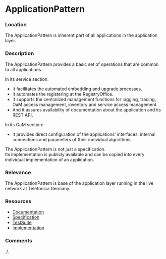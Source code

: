 # ApplicationPattern

### Location
The ApplicationPattern is inherent part of all applications in the application layer.  

### Description
The ApplicationPattern provides a basic set of operations that are common to all applications.  

In its service section:  
- It facilitates the automated embedding and upgrade processes.  
- It automates the registering at the RegistryOffice.  
- It supports the centralized management functions for logging, tracing, OaM access management, inventory and service access management.  
- And it assures availability of documentation about the application and its REST API.  

In its OaM section:
- It provides direct configuration of the applications' interfaces, internal connections and parameters of their individual algorithms.  

The ApplicationPattern is not just a specification.  
Its implementation is publicly available and can be copied into every individual implementation of an application.  

### Relevance
The ApplicationPattern is base of the application layer running in the live network at Telefonica Germany.

### Resources
- [Documentation](./doc/Main.md)
- [Specification](./spec/)
- [TestSuite](./testing/)
- [Implementation](./server/)

### Comments
./.
